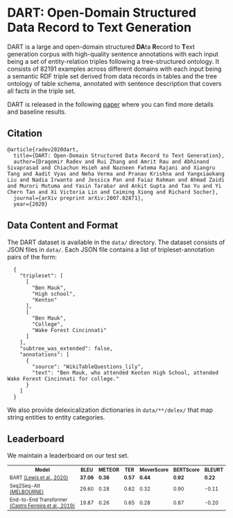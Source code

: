 # DART: Open-Domain Structured Data Record to Text Generation

DART is a large and open-domain structured **DA**ta **R**ecord to **T**ext generation corpus with high-quality sentence annotations with each input being a set of entity-relation triples following a tree-structured ontology.
It consists of 82191 examples across different domains with each input being a semantic RDF triple set derived from data records in tables and the tree ontology of table schema, annotated with sentence description that covers all facts in the triple set.

DART is released in the following [paper](https://arxiv.org/abs/2007.02871) where you can find more details and baseline results.

## Citation
```
@article{radev2020dart,
  title={DART: Open-Domain Structured Data Record to Text Generation},
  author={Dragomir Radev and Rui Zhang and Amrit Rau and Abhinand Sivaprasad and Chiachun Hsieh and Nazneen Fatema Rajani and Xiangru Tang and Aadit Vyas and Neha Verma and Pranav Krishna and Yangxiaokang Liu and Nadia Irwanto and Jessica Pan and Faiaz Rahman and Ahmad Zaidi and Murori Mutuma and Yasin Tarabar and Ankit Gupta and Tao Yu and Yi Chern Tan and Xi Victoria Lin and Caiming Xiong and Richard Socher},
  journal={arXiv preprint arXiv:2007.02871},
  year={2020}
```

## Data Content and Format
The DART dataset is available in the `data/` directory. The dataset consists of JSON files in `data/`. Each JSON file contains a list of tripleset-annotation pairs of the form:
```
  {
    "tripleset": [
      [
        "Ben Mauk",
        "High school",
        "Kenton"
      ],
      [
        "Ben Mauk",
        "College",
        "Wake Forest Cincinnati"
      ]
    ],
    "subtree_was_extended": false,
    "annotations": [
      {
        "source": "WikiTableQuestions_lily",
        "text": "Ben Mauk, who attended Kenton High School, attended Wake Forest Cincinnati for college."
      }
    ]
  }
```

We also provide delexicalization dictionaries in `data/**/delex/` that map string entities to entity categories.

## Leaderboard

We maintain a leaderboard on our test set.

<table style='font-size:80%'>
  <tr>
    <th>Model</th>
    <th>BLEU</th>
    <th>METEOR</th>
    <th>TER</th>
    <th>MoverScore</th>
    <th>BERTScore</th>
    <th>BLEURT</th>
  </tr>
  <tr>
    <td> BART <a href="https://arxiv.org/pdf/1910.13461.pdf"> (Lewis et al., 2020) </a></td>
    <td><b>37.06</b></td>
    <td><b>0.36</b></td>
    <td><b>0.57</b></td>
    <td><b>0.44</b></td>
    <td><b>0.92</b></td>
    <td><b>0.22</b></td>
  </tr>
  <tr>
    <td> Seq2Seq-Att <a href="https://webnlg-challenge.loria.fr/files/melbourne_report.pdf"> (MELBOURNE) </a></td>
    <td> 29.60 </td>
    <td> 0.28 </td>
    <td> 0.62 </td>
    <td> 0.32 </td>
    <td> 0.90 </td>
    <td> -0.11 </td>
  </tr>
  <tr>
    <td> End-to-End Transformer <a href="https://arxiv.org/pdf/1908.09022.pdf"> (Castro Ferreira et al., 2019) </a></td>
    <td> 19.87 </td>
    <td> 0.26 </td>
    <td> 0.65 </td>
    <td> 0.28 </td>
    <td> 0.87 </td>
    <td> -0.20 </td>
  </tr>
</table>

